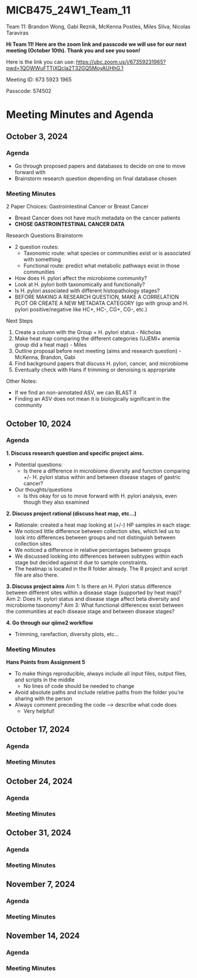 # MICB475_24W1_Team_11

Team 11: Brandon Wong, Gabi Reznik, McKenna Postles, Miles Silva, Nicolas Taraviras

**Hi Team 11! Here are the zoom link and passcode we will use for our next meeting (October 10th). Thank you and see you soon!**

Here is the link you can use: https://ubc.zoom.us/j/67359231965?pwd=1QOWWuFTTjXQcla2T32GQ5MoyAUHhG.1

Meeting ID: 673 5923 1965

Passcode: 574502


# Meeting Minutes and Agenda

## October 3, 2024

### Agenda

- Go through proposed papers and databases to decide on one to move forward with
- Brainstorm research question depending on final database chosen

### Meeting Minutes

2 Paper Choices: Gastrointestinal Cancer or Breast Cancer
- Breast Cancer does not have much metadata on the cancer patients
- **CHOSE GASTROINTESTINAL CANCER DATA**

Research Questions Brainstorm
- 2 question routes:
  - Taxonomic route: what species or communities exist or is associated with something
  - Functional route: predict what metabolic pathways exist in those communities
- How does H. pylori affect the microbiome community?
- Look at H. pylori both taxonomically and functionally?
- Is H. pylori associated with different histopathology stages?
- BEFORE MAKING A RESEARCH QUESTION, MAKE A CORRELATION PLOT OR CREATE A NEW METADATA CATEGORY (go with group and H. pylori positive/negative like HC+, HC-, CG+, CG-, etc.)

Next Steps
1. Create a column with the Group + H. pylori status - Nicholas
2. Make heat map comparing the different categories (UJEMI+ anemia group did a heat map) - Miles
4. Outline proposal before next meeting (aims and research question) - McKenna, Brandon, Gabi
5. Find background papers that discuss H. pylori, cancer, and microbiome
6. Eventually check with Hans if trimming or denoising is appropriate 

Other Notes:
 - If we find an non-annotated ASV, we can BLAST it
 - Finding an ASV does not mean it is biologically significant in the community




## October 10, 2024

### Agenda
**1. Discuss research question and specific project aims.**
- Potential questions:
  - Is there a difference in microbiome diversity and function comparing  +/- H. pylori status within and between disease stages of gastric cancer?
- Our thoughts/questions 
  - Is this okay for us to move forward with H. pylori analysis, even though they also examined
      
**2. Discuss project rational (discuss heat map, etc...)**
- Rationale: created a heat map looking at (+/-) HP samples in each stage:
- We noticed little difference between collection sites, which led us to look into differences between groups and not distinguish 
      between collection sites. 
- We noticed a difference in relative percentages between groups
- We discussed looking into differences between subtypes within each stage but decided against it due to sample constraints. 
- The heatmap is located in the R folder already. The R project and script file are also there. 

**3. Discuss project aims** 
Aim 1: Is there an H. Pylori status difference between different sites within a disease stage (supported by heat map)?
Aim 2: Does H. pylori status and disease stage affect beta diversity and microbiome taxonomy?
Aim 3: What functional differences exist between the communities at each disease stage and between disease stages? 

**4. Go through our qiime2 workflow** 
- Trimming, rarefaction, diversity plots, etc... 

### Meeting Minutes
**Hans Points from Assignment 5**
- To make things reproducible, always include all input files, output files, and scripts in the middle
  - No lines of code should be needed to change
- Avoid absolute paths and include relative paths from the folder you're sharing with the person
- Always comment preceding the code --> describe what code does
  - Very helpful!


## October 17, 2024

### Agenda


### Meeting Minutes


## October 24, 2024

### Agenda


### Meeting Minutes


## October 31, 2024

### Agenda


### Meeting Minutes


## November 7, 2024

### Agenda


### Meeting Minutes


## November 14, 2024

### Agenda


### Meeting Minutes

